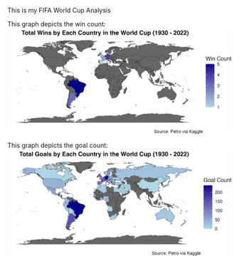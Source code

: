 This is my FIFA World Cup Analysis

This graph depicts the win count:
![Application](https://github.com/stoiadj/FIFA-World-Cup-Analysis/blob/main/Wins.png)

This graph depicts the goal count:
![Application](https://github.com/stoiadj/FIFA-World-Cup-Analysis/blob/main/Goals.png)
